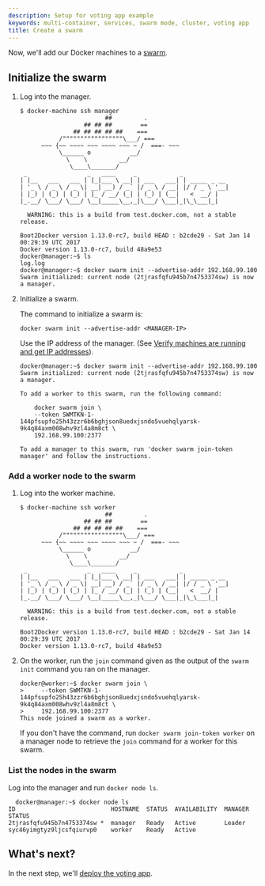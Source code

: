```yaml
---
description: Setup for voting app example
keywords: multi-container, services, swarm mode, cluster, voting app
title: Create a swarm
---
```


Now, we'll add our Docker machines to a [swarm](/engine/swarm/index.md).

## Initialize the swarm

1.  Log into the manager.

    ```
    $ docker-machine ssh manager
                            ##         .
                      ## ## ##        ==
                   ## ## ## ## ##    ===
               /"""""""""""""""""\___/ ===
          ~~~ {~~ ~~~~ ~~~ ~~~~ ~~~ ~ /  ===- ~~~
               \______ o           __/
                 \    \         __/
                  \____\_______/
     _                 _   ____     _            _
    | |__   ___   ___ | |_|___ \ __| | ___   ___| | _____ _ __
    | '_ \ / _ \ / _ \| __| __) / _` |/ _ \ / __| |/ / _ \ '__|
    | |_) | (_) | (_) | |_ / __/ (_| | (_) | (__|   <  __/ |
    |_.__/ \___/ \___/ \__|_____\__,_|\___/ \___|_|\_\___|_|

      WARNING: this is a build from test.docker.com, not a stable release.

    Boot2Docker version 1.13.0-rc7, build HEAD : b2cde29 - Sat Jan 14 00:29:39 UTC 2017
    Docker version 1.13.0-rc7, build 48a9e53
    docker@manager:~$ ls
    log.log
    docker@manager:~$ docker swarm init --advertise-addr 192.168.99.100
    Swarm initialized: current node (2tjrasfqfu945b7n4753374sw) is now a manager.
    ```

2.  Initialize a swarm.

    The command to initialize a swarm is:

    ```
    docker swarm init --advertise-addr <MANAGER-IP>
    ```

    Use the IP address of the manager. (See [Verify machines are running and get IP addresses](node-setup.md#verify-machines-are-running-and-get-ip-addresses)).


    ```
    docker@manager:~$ docker swarm init --advertise-addr 192.168.99.100
    Swarm initialized: current node (2tjrasfqfu945b7n4753374sw) is now a manager.

    To add a worker to this swarm, run the following command:

        docker swarm join \
        --token SWMTKN-1-144pfsupfo25h43zzr6b6bghjson8uedxjsndo5vuehqlyarsk-9k4q84axm008whv9zl4a8m8ct \
        192.168.99.100:2377

    To add a manager to this swarm, run 'docker swarm join-token manager' and follow the instructions.
    ```

### Add a worker node to the swarm

1.  Log into the worker machine.

    ```
    $ docker-machine ssh worker
                            ##         .
                      ## ## ##        ==
                   ## ## ## ## ##    ===
               /"""""""""""""""""\___/ ===
          ~~~ {~~ ~~~~ ~~~ ~~~~ ~~~ ~ /  ===- ~~~
               \______ o           __/
                 \    \         __/
                  \____\_______/
     _                 _   ____     _            _
    | |__   ___   ___ | |_|___ \ __| | ___   ___| | _____ _ __
    | '_ \ / _ \ / _ \| __| __) / _` |/ _ \ / __| |/ / _ \ '__|
    | |_) | (_) | (_) | |_ / __/ (_| | (_) | (__|   <  __/ |
    |_.__/ \___/ \___/ \__|_____\__,_|\___/ \___|_|\_\___|_|

      WARNING: this is a build from test.docker.com, not a stable release.

    Boot2Docker version 1.13.0-rc7, build HEAD : b2cde29 - Sat Jan 14 00:29:39 UTC 2017
    Docker version 1.13.0-rc7, build 48a9e53
    ```

2.  On the worker, run the `join` command given as the output of the `swarm init` command you ran on the manager.

    ```
    docker@worker:~$ docker swarm join \
    >     --token SWMTKN-1-144pfsupfo25h43zzr6b6bghjson8uedxjsndo5vuehqlyarsk-9k4q84axm008whv9zl4a8m8ct \
    >     192.168.99.100:2377
    This node joined a swarm as a worker.
    ```

    If you don't have the command, run `docker swarm join-token worker` on a manager node to retrieve the `join` command for a worker for this swarm.

### List the nodes in the swarm

Log into the manager and run `docker node ls`.

```
  docker@manager:~$ docker node ls
ID                           HOSTNAME  STATUS  AVAILABILITY  MANAGER STATUS
2tjrasfqfu945b7n4753374sw *  manager   Ready   Active        Leader
syc46yimgtyz9ljcsfqiurvp0    worker    Ready   Active        
```

## What's next?

In the next step, we'll [deploy the voting app](deploy-app.md).
